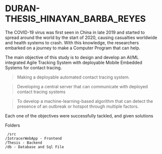 # DURAN-THESIS_HINAYAN_BARBA_REYES
 The COVID-19 virus was first seen in China in late 2019 and started to spread around the world by the start of 2020, causing casualties worldwide and health systems to crash. With this knowledge, the researchers embarked on a journey to make a Computer Program that can help. 


The main objective of this study is to design and develop an AI/ML integrated Agile Tracking System with deployable Mobile Embedded Systems for contact tracing.

   > Making a deployable automated contact tracing system.

   > Developing a central server that can communicate with deployed contact tracing systems

   > To develop a machine-learning-based algorithm that can detect the presence of an outbreak or hotspot through multiple factors. 

Each one of the objectives were successfully tackled, and given solutions

Folders

     /src
	/IotracerWebApp - Frontend
	/Thesis - Backend
	/db - Database and Sql File
